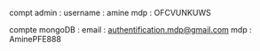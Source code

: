 compt admin :
  username : amine
  mdp : OFCVUNKUWS

compte mongoDB :
  email : authentification.mdp@gmail.com
  mdp : AminePFE888
